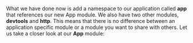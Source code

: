 What we have done now is add a namespace to our application called **app** that references our new App module. We also have two other modules, **devtools** and **http**. This means that there is no difference between an application specific module or a module you want to share with others. Let us take a closer look at our **App** module:
